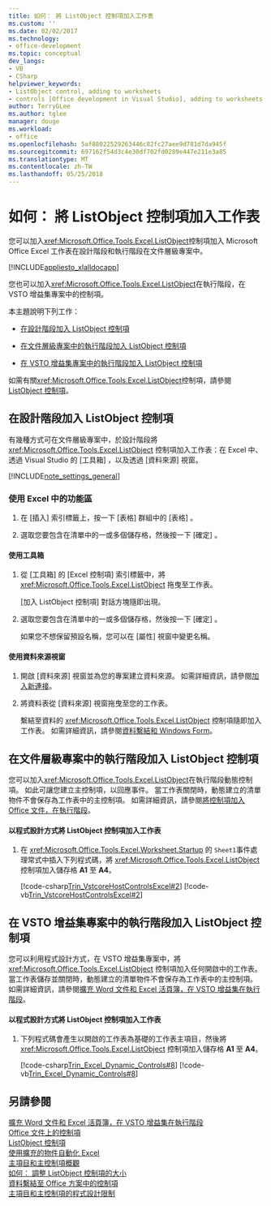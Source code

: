 ```yaml
---
title: 如何： 將 ListObject 控制項加入工作表
ms.custom: ''
ms.date: 02/02/2017
ms.technology:
- office-development
ms.topic: conceptual
dev_langs:
- VB
- CSharp
helpviewer_keywords:
- ListObject control, adding to worksheets
- controls [Office development in Visual Studio], adding to worksheets
author: TerryGLee
ms.author: tglee
manager: douge
ms.workload:
- office
ms.openlocfilehash: 5af88022529263446c82fc27aee9d781d7da945f
ms.sourcegitcommit: 697162f54d3c4e30df702fd0289e447e211e3a85
ms.translationtype: MT
ms.contentlocale: zh-TW
ms.lasthandoff: 05/25/2018
---
```

# <a name="how-to-add-listobject-controls-to-worksheets"></a>如何： 將 ListObject 控制項加入工作表
  您可以加入<xref:Microsoft.Office.Tools.Excel.ListObject>控制項加入 Microsoft Office Excel 工作表在設計階段和執行階段在文件層級專案中。  
  
 [!INCLUDE[appliesto_xlalldocapp](../vsto/includes/appliesto-xlalldocapp-md.md)]  
  
 您也可以加入<xref:Microsoft.Office.Tools.Excel.ListObject>在執行階段，在 VSTO 增益集專案中的控制項。  
  
 本主題說明下列工作：  
  
-   [在設計階段加入 ListObject 控制項](#designtime)  
  
-   [在文件層級專案中的執行階段加入 ListObject 控制項](#runtimedoclevel)  
  
-   [在 VSTO 增益集專案中的執行階段加入 ListObject 控制項](#runtimeaddin)  
  
 如需有關<xref:Microsoft.Office.Tools.Excel.ListObject>控制項，請參閱[ListObject 控制項](../vsto/listobject-control.md)。  
  
##  <a name="designtime"></a> 在設計階段加入 ListObject 控制項  
 有幾種方式可在文件層級專案中，於設計階段將 <xref:Microsoft.Office.Tools.Excel.ListObject> 控制項加入工作表：在 Excel 中、透過 Visual Studio 的 [工具箱] ，以及透過 [資料來源]  視窗。  
  
 [!INCLUDE[note_settings_general](../sharepoint/includes/note-settings-general-md.md)]  
  
### <a name="to-use-the-ribbon-in-excel"></a>使用 Excel 中的功能區  
  
1.  在 [插入]  索引標籤上，按一下 [表格]  群組中的 [表格] 。  
  
2.  選取您要包含在清單中的一或多個儲存格，然後按一下 [確定] 。  
  
#### <a name="to-use-the-toolbox"></a>使用工具箱  
  
1.  從 [工具箱]  的 [Excel 控制項] 索引標籤中，將 <xref:Microsoft.Office.Tools.Excel.ListObject> 拖曳至工作表。  
  
     [加入 ListObject 控制項]  對話方塊隨即出現。  
  
2.  選取您要包含在清單中的一或多個儲存格，然後按一下 [確定] 。  
  
     如果您不想保留預設名稱，您可以在 [屬性]  視窗中變更名稱。  
  
#### <a name="to-use-the-data-sources-window"></a>使用資料來源視窗  
  
1.  開啟 [資料來源]  視窗並為您的專案建立資料來源。 如需詳細資訊，請參閱[加入新連接](../data-tools/add-new-connections.md)。  
  
2.  將資料表從 [資料來源]  視窗拖曳至您的工作表。  
  
     繫結至資料的 <xref:Microsoft.Office.Tools.Excel.ListObject> 控制項隨即加入工作表。 如需詳細資訊，請參閱[資料繫結和 Windows Form](/dotnet/framework/winforms/data-binding-and-windows-forms)。  
  
##  <a name="runtimedoclevel"></a> 在文件層級專案中的執行階段加入 ListObject 控制項  
 您可以加入<xref:Microsoft.Office.Tools.Excel.ListObject>在執行階段動態控制項。 如此可讓您建立主控制項，以回應事件。 當工作表關閉時，動態建立的清單物件不會保存為工作表中的主控制項。 如需詳細資訊，請參閱[將控制項加入 Office 文件，在執行階段](../vsto/adding-controls-to-office-documents-at-run-time.md)。  
  
#### <a name="to-add-a-listobject-control-to-a-worksheet-programmatically"></a>以程式設計方式將 ListObject 控制項加入工作表  
  
1.  在 <xref:Microsoft.Office.Tools.Excel.Worksheet.Startup> 的 `Sheet1`事件處理常式中插入下列程式碼，將 <xref:Microsoft.Office.Tools.Excel.ListObject> 控制項加入儲存格 **A1** 至 **A4**。  
  
     [!code-csharp[Trin_VstcoreHostControlsExcel#2](../vsto/codesnippet/CSharp/Trin_VstcoreHostControlsExcelCS/Sheet1.cs#2)]
     [!code-vb[Trin_VstcoreHostControlsExcel#2](../vsto/codesnippet/VisualBasic/Trin_VstcoreHostControlsExcelVB/Sheet1.vb#2)]  
  
##  <a name="runtimeaddin"></a> 在 VSTO 增益集專案中的執行階段加入 ListObject 控制項  
 您可以利用程式設計方式，在 VSTO 增益集專案中，將 <xref:Microsoft.Office.Tools.Excel.ListObject> 控制項加入任何開啟中的工作表。 當工作表儲存並關閉時，動態建立的清單物件不會保存為工作表中的主控制項。 如需詳細資訊，請參閱[擴充 Word 文件和 Excel 活頁簿，在 VSTO 增益集在執行階段](../vsto/extending-word-documents-and-excel-workbooks-in-vsto-add-ins-at-run-time.md)。  
  
#### <a name="to-add-a-listobject-control-to-a-worksheet-programmatically"></a>以程式設計方式將 ListObject 控制項加入工作表  
  
1.  下列程式碼會產生以開啟的工作表為基礎的工作表主項目，然後將 <xref:Microsoft.Office.Tools.Excel.ListObject> 控制項加入儲存格 **A1** 至 **A4**。  
  
     [!code-csharp[Trin_Excel_Dynamic_Controls#8](../vsto/codesnippet/CSharp/Trin_Excel_Dynamic_Controls/ThisAddIn.cs#8)]
     [!code-vb[Trin_Excel_Dynamic_Controls#8](../vsto/codesnippet/VisualBasic/Trin_Excel_Dynamic_Controls/ThisAddIn.vb#8)]  
  
## <a name="see-also"></a>另請參閱  
 [擴充 Word 文件和 Excel 活頁簿，在 VSTO 增益集在執行階段](../vsto/extending-word-documents-and-excel-workbooks-in-vsto-add-ins-at-run-time.md)   
 [Office 文件上的控制項](../vsto/controls-on-office-documents.md)   
 [ListObject 控制項](../vsto/listobject-control.md)   
 [使用擴充的物件自動化 Excel](../vsto/automating-excel-by-using-extended-objects.md)   
 [主項目和主控制項概觀](../vsto/host-items-and-host-controls-overview.md)   
 [如何： 調整 ListObject 控制項的大小](../vsto/how-to-resize-listobject-controls.md)   
 [資料繫結至 Office 方案中的控制項](../vsto/binding-data-to-controls-in-office-solutions.md)   
 [主項目和主控制項的程式設計限制](../vsto/programmatic-limitations-of-host-items-and-host-controls.md)  
  
  